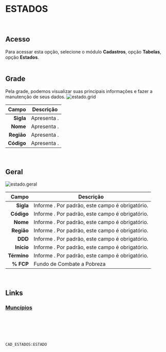 # ESTADOS
<br>

## Acesso
Para acessar esta opção, selecione o módulo **Cadastros**, opção **Tabelas**, opção **Estados**.
<br>
<br>

## Grade
Pela grade, podemos visualizar suas principais informações e fazer a manutenção de seus dados.
![estado.grid](https://raw.githubusercontent.com/netforcews/docs-erp/master/cadastros/imagens/estado.grid.png)

Campo | Descrição
--:|---
**Sigla** | Apresenta .
**Nome** | Apresenta .
**Região** | Apresenta .
**Código** | Apresenta .
<br>

## Geral
![estado.geral](https://raw.githubusercontent.com/netforcews/docs-erp/master/cadastros/imagens/estado.geral.png)

Campo | Descrição
--:|---
**Sigla** | Informe . Por padrão, este campo é obrigatório.
**Código** | Informe . Por padrão, este campo é obrigatório.
**Nome** | Informe . Por padrão, este campo é obrigatório.
**Região** | Informe . Por padrão, este campo é obrigatório.
**DDD** | Informe . Por padrão, este campo é obrigatório.
**Inicio** | Informe . Por padrão, este campo é obrigatório.
**Término** | Informe . Por padrão, este campo é obrigatório.
**% FCP** | Fundo de Combate a Pobreza
<br>

## Links
### [Muncípios](/geral/municipio.md)
<br>
<br>
<br>
<br>

```CAD_ESTADOS:ESTADO```
